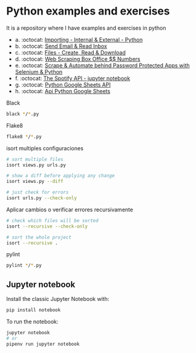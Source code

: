 # Python examples and exercises

It is a repository where I have examples and exercises in python

- a. :octocat: [Importing - Internal & External - Python](https://github.com/macknilan/python-examples-and-exercises/tree/main/n_day_python/importing_internal__external-python)
- b. :octocat: [Send Email & Read Inbox](https://github.com/macknilan/python-examples-and-exercises/tree/main/n_day_python/send_email__read_inbox)
- c. :octocat: [Files - Create, Read & Download](https://github.com/macknilan/python-examples-and-exercises/tree/main/n_day_python/files__create_read__download)
- d. :octocat: [Web Scraping Box Office $$ Numbers](https://github.com/macknilan/python-examples-and-exercises/tree/main/n_day_python/web_scraping_box_office_numbers)
- e. :octocat: [Scrape & Automate behind Password Protected Apps with Selenium & Python](https://github.com/macknilan/python-examples-and-exercises/tree/main/n_day_python/scrape__automate_behind_password_protected_apps_with_selenium__python)
- f. :octocat: [The Spotify API - jupyter notebook](https://github.com/macknilan/python-examples-and-exercises/tree/main/n_day_python/the_spotify_api)
- g. :octocat: [Python Google Sheets API](https://github.com/macknilan/python-examples-and-exercises/tree/main/n_day_python/python_google_sheets_api)
- h. :octocat: [Api Python Google Sheets](https://github.com/macknilan/python-examples-and-exercises/tree/main/n_day_python/api_python_google_sheets)

Black

```bash
black */*.py
```

Flake8

```bash
flake8 */*.py
```

isort multiples configuraciones

```bash
# sort multiple files
isort views.py urls.py

# show a diff before applying any change
isort views.py --diff

# just check for errors
isort urls.py --check-only
```

Aplicar cambios o verificar errores recursivamente

```bash
# check which files will be sorted
isort --recursive --check-only

# sort the whole project
isort --recursive .
```

pylint

```bash
pylint */*.py
```

## Jupyter notebook

Install the classic Jupyter Notebook with:

```bash
pip install notebook
```

To run the notebook:

```bash
jupyter notebook
# or
pipenv run jupyter notebook
```
